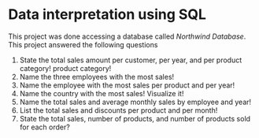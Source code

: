 # Data interpretation using SQL

This project was done accessing a database called *Northwind Database*. 
This project answered the following questions

1. State the total sales amount per customer, per year, and per product category! 
product category! 
2. Name the three employees with the most sales! 
3. Name the employee with the most sales per product and per year!
4. Name the country with the most sales! Visualize it! 
5. Name the total sales and average monthly sales by 
employee and year! 
6. List the total sales and discounts per product and per month! 
7. State the total sales, number of products, and number of products sold 
for each order?
